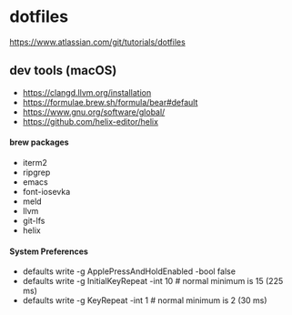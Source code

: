 # dotfiles
https://www.atlassian.com/git/tutorials/dotfiles
## dev tools (macOS)
- https://clangd.llvm.org/installation
- https://formulae.brew.sh/formula/bear#default
- https://www.gnu.org/software/global/
- https://github.com/helix-editor/helix

#### brew packages
- iterm2
- ripgrep
- emacs
- font-iosevka
- meld
- llvm
- git-lfs
- helix

#### System Preferences
- defaults write -g ApplePressAndHoldEnabled -bool false
- defaults write -g InitialKeyRepeat -int 10 # normal minimum is 15 (225 ms)
- defaults write -g KeyRepeat -int 1 # normal minimum is 2 (30 ms)
